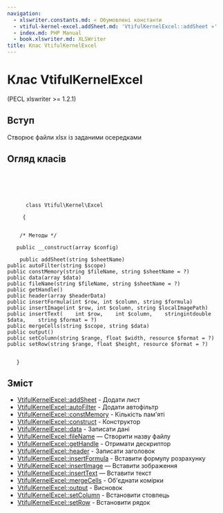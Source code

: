 ```yaml
---
navigation:
  - xlswriter.constants.md: « Обумовлені константи
  - vtiful-kernel-excel.addSheet.md: 'VtifulKernelExcel::addSheet »'
  - index.md: PHP Manual
  - book.xlswriter.md: XLSWriter
title: Клас VtifulKernelExcel
---
```

# Клас VtifulKernelExcel

(PECL xlswriter >= 1.2.1)

## Вступ

Створює файли xlsx із заданими осередками

## Огляд класів

```classsynopsis


    
    
     
      class Vtiful\Kernel\Excel
     
     {
    

    /* Методы */
    
   public __construct(array $config)

    public addSheet(string $sheetName)
public autoFilter(string $scope)
public constMemory(string $fileName, string $sheetName = ?)
public data(array $data)
public fileName(string $fileName, string $sheetName = ?)
public getHandle()
public header(array $headerData)
public insertFormula(int $row, int $column, string $formula)
public insertImage(int $row, int $column, string $localImagePath)
public insertText(    int $row,    int $column,    stringintdouble $data,    string $format = ?)
public mergeCells(string $scope, string $data)
public output()
public setColumn(string $range, float $width, resource $format = ?)
public setRow(string $range, float $height, resource $format = ?)


   }
```

## Зміст

-   [VtifulKernelExcel::addSheet](vtiful-kernel-excel.addSheet.md) - Додати лист
-   [VtifulKernelExcel::autoFilter](vtiful-kernel-excel.autoFilter.md) - Додати автофільтр
-   [VtifulKernelExcel::constMemory](vtiful-kernel-excel.constMemory.md) - Кількість пам'яті
-   [VtifulKernelExcel::construct](vtiful-kernel-excel.construct.md) - Конструктор
-   [VtifulKernelExcel::data](vtiful-kernel-excel.data.md) - Записати дані
-   [VtifulKernelExcel::fileName](vtiful-kernel-excel.filename.md) — Створити назву файлу
-   [VtifulKernelExcel::getHandle](vtiful-kernel-excel.getHandle.md) - Отримати дескриптор
-   [VtifulKernelExcel::header](vtiful-kernel-excel.header.md) - Записати заголовок
-   [VtifulKernelExcel::insertFormula](vtiful-kernel-excel.insertFormula.md) - Вставити формулу розрахунку
-   [VtifulKernelExcel::insertImage](vtiful-kernel-excel.insertImage.md) — Вставити зображення
-   [VtifulKernelExcel::insertText](vtiful-kernel-excel.insertText.md) — Вставити текст
-   [VtifulKernelExcel::mergeCells](vtiful-kernel-excel.mergeCells.md) - Об'єднати комірки
-   [VtifulKernelExcel::output](vtiful-kernel-excel.output.md) - Висновок
-   [VtifulKernelExcel::setColumn](vtiful-kernel-excel.setColumn.md) - Встановити стовпець
-   [VtifulKernelExcel::setRow](vtiful-kernel-excel.setRow.md) - Встановити рядок
